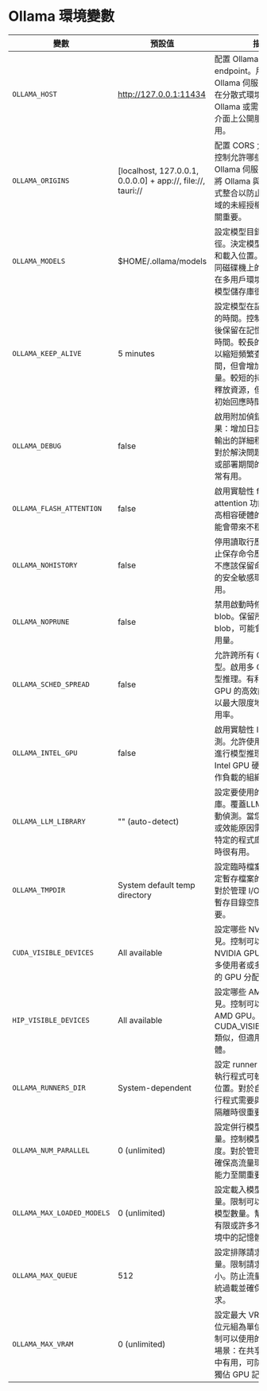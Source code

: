 # Ollama 環境變數

|變數|預設值|描述|
|---|-----|----|
|`OLLAMA_HOST`|http://127.0.0.1:11434|配置 Ollama 伺服器的 endpoint。用於連接 Ollama 伺服器的 URL。在分散式環境中部署 Ollama 或需要在特定網路介面上公開服務時非常有用。|
|`OLLAMA_ORIGINS`|[localhost, 127.0.0.1, 0.0.0.0] + app://, file://, tauri://|配置 CORS 允許的來源。控制允許哪些來源向 Ollama 伺服器發出請求。將 Ollama 與 Web 應用程式整合以防止來自不同網域的未經授權的存取時至關重要。|
|`OLLAMA_MODELS`|$HOME/.ollama/models|設定模型目錄的本地路徑。決定模型檔案的儲存和載入位置。對於管理不同磁碟機上的磁碟空間或在多用戶環境中設定共用模型儲存庫很有用。|
|`OLLAMA_KEEP_ALIVE`|5 minutes|設定模型在記憶體中載入的時間。控制模型在使用後保留在記憶體中的持續時間。較長的持續時間可以縮短頻繁查詢的回應時間，但會增加記憶體使用量。較短的持續時間可以釋放資源，但可能會增加初始回應時間。|
|`OLLAMA_DEBUG`|false|啟用附加偵錯資訊。效果：增加日誌記錄和調試輸出的詳細程度。場景：對於解決問題或了解開發或部署期間的系統行為非常有用。|
|`OLLAMA_FLASH_ATTENTION`|false|啟用實驗性 flash attention 功能。可能會提高相容硬體的效能，但可能會帶來不穩定。|
|`OLLAMA_NOHISTORY`|false|停用讀取行歷史記錄。防止保存命令歷史記錄。在不應該保留命令歷史記錄的安全敏感環境中很有用。|
|`OLLAMA_NOPRUNE`|false|禁用啟動時修剪模型 blob。保留所有模型 blob，可能會增加磁碟使用量。|
|`OLLAMA_SCHED_SPREAD`|false|允許跨所有 GPU 調度模型。啟用多 GPU 進行模型推理。有利於具有多個 GPU 的高效能運算環境，以最大限度地提高硬體利用率。|
|`OLLAMA_INTEL_GPU`|false|啟用實驗性 Intel GPU 偵測。允許使用 Intel GPU 進行模型推理。對於利用 Intel GPU 硬體處理 AI 工作負載的組織很有用。|
|`OLLAMA_LLM_LIBRARY`|"" (auto-detect)|設定要使用的 LLM 函式庫。覆蓋LLM函式庫的自動偵測。當您出於相容性或效能原因需要強制使用特定的程式庫版本或實作時很有用。|
|`OLLAMA_TMPDIR`|System default temp directory|設定臨時檔案的位置。確定暫存檔案的儲存位置。對於管理 I/O 效能或系統暫存目錄空間有限時很重要。|
|`CUDA_VISIBLE_DEVICES`|All available|設定哪些 NVIDIA 裝置可見。控制可以使用哪些 NVIDIA GPU。對於管理多使用者或多進程環境中的 GPU 分配至關重要。|
|`HIP_VISIBLE_DEVICES`|All available|設定哪些 AMD 裝置可見。控制可以使用哪些 AMD GPU。與 CUDA_VISIBLE_DEVICES 類似，但適用於 AMD 硬體。|
|`OLLAMA_RUNNERS_DIR`|System-dependent|設定 runner 的位置。決定執行程式可執行檔所在的位置。對於自訂部署或執行程式需要與主應用程式隔離時很重要。|
|`OLLAMA_NUM_PARALLEL`|0 (unlimited)|設定併行模型請求的數量。控制模型推理的併發度。對於管理系統負載和確保高流量環境中的回應能力至關重要。|
|`OLLAMA_MAX_LOADED_MODELS`|0 (unlimited)|設定載入模型的最大數量。限制可以同時載入的模型數量。幫助管理資源有限或許多不同模型的環境中的記憶體使用情況。|
|`OLLAMA_MAX_QUEUE`|512|設定排隊請求的最大數量。限制請求佇列的大小。防止流量高峰期間系統過載並確保及時處理請求。|
|`OLLAMA_MAX_VRAM`|0 (unlimited)|設定最大 VRAM 覆蓋（以位元組為單位）。效果：限制可以使用的 VRAM 量。場景：在共享 GPU 環境中有用，可防止單一程序獨佔 GPU 記憶體。|
